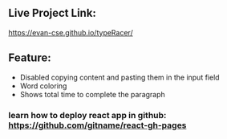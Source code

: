 ## Live Project Link: 
https://evan-cse.github.io/typeRacer/

## Feature:
<ul>
    <li>
        Disabled copying content and pasting them in the input field
    </li>
    <li>
        Word coloring 
    </li>
    <li>
        Shows total time to complete the paragraph 
    </li>
</ul>

### learn how to deploy react app in github: https://github.com/gitname/react-gh-pages